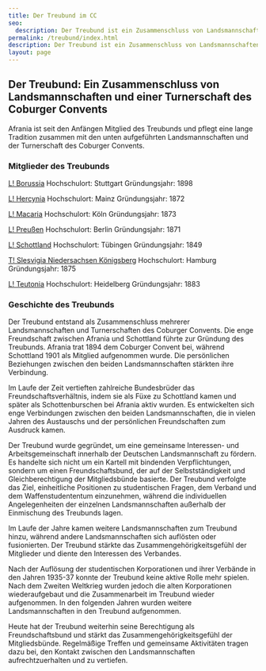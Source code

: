 ```yaml
---
title: Der Treubund im CC
seo:
  description: Der Treubund ist ein Zusammenschluss von Landsmannschaften und einer Turnerschaft des Coburger Convents.
permalink: /treubund/index.html
description: Der Treubund ist ein Zusammenschluss von Landsmannschaften und einer Turnerschaft des Coburger Convents.
layout: page
---
```


## Der Treubund: Ein Zusammenschluss von Landsmannschaften und einer Turnerschaft des Coburger Convents

Afrania ist seit den Anfängen Mitglied des Treubunds und pflegt eine lange Tradition zusammen mit den unten aufgeführten Landsmannschaften und der Turnerschaft des Coburger Convents.

### Mitglieder des Treubunds

[L! Borussia](http://www.borussia-stuttgart.de/)
Hochschulort: Stuttgart
Gründungsjahr: 1898

[L! Hercynia](http://www.hercynia.org/)
Hochschulort: Mainz
Gründungsjahr: 1872

[L! Macaria](http://www.macaria.de/)
Hochschulort: Köln
Gründungsjahr: 1873

[L! Preußen](http://www.preussen.net/)
Hochschulort: Berlin
Gründungsjahr: 1871

[L! Schottland](http://www.schottland-tuebingen.de/)
Hochschulort: Tübingen
Gründungsjahr: 1849

[T! Slesvigia Niedersachsen Königsberg](http://www.slesvigia-niedersachsen.de/)
Hochschulort: Hamburg
Gründungsjahr: 1875

[L! Teutonia](https://teuhei.de/)
Hochschulort: Heidelberg
Gründungsjahr: 1883

### Geschichte des Treubunds

Der Treubund entstand als Zusammenschluss mehrerer Landsmannschaften und Turnerschaften des Coburger Convents. Die enge Freundschaft zwischen Afrania und Schottland führte zur Gründung des Treubunds. Afrania trat 1894 dem Coburger Convent bei, während Schottland 1901 als Mitglied aufgenommen wurde. Die persönlichen Beziehungen zwischen den beiden Landsmannschaften stärkten ihre Verbindung.

Im Laufe der Zeit vertieften zahlreiche Bundesbrüder das Freundschaftsverhältnis, indem sie als Füxe zu Schottland kamen und später als Schottenburschen bei Afrania aktiv wurden. Es entwickelten sich enge Verbindungen zwischen den beiden Landsmannschaften, die in vielen Jahren des Austauschs und der persönlichen Freundschaften zum Ausdruck kamen.

Der Treubund wurde gegründet, um eine gemeinsame Interessen- und Arbeitsgemeinschaft innerhalb der Deutschen Landsmannschaft zu fördern. Es handelte sich nicht um ein Kartell mit bindenden Verpflichtungen, sondern um einen Freundschaftsbund, der auf der Selbstständigkeit und Gleichberechtigung der Mitgliedsbünde basierte. Der Treubund verfolgte das Ziel, einheitliche Positionen zu studentischen Fragen, dem Verband und dem Waffenstudententum einzunehmen, während die individuellen Angelegenheiten der einzelnen Landsmannschaften außerhalb der Einmischung des Treubunds lagen.

Im Laufe der Jahre kamen weitere Landsmannschaften zum Treubund hinzu, während andere Landsmannschaften sich auflösten oder fusionierten. Der Treubund stärkte das Zusammengehörigkeitsgefühl der Mitglieder und diente den Interessen des Verbandes.

Nach der Auflösung der studentischen Korporationen und ihrer Verbände in den Jahren 1935-37 konnte der Treubund keine aktive Rolle mehr spielen. Nach dem Zweiten Weltkrieg wurden jedoch die alten Korporationen wiederaufgebaut und die Zusammenarbeit im Treubund wieder aufgenommen. In den folgenden Jahren wurden weitere Landsmannschaften in den Treubund aufgenommen.

Heute hat der Treubund weiterhin seine Berechtigung als Freundschaftsbund und stärkt das Zusammengehörigkeitsgefühl der Mitgliedsbünde. Regelmäßige Treffen und gemeinsame Aktivitäten tragen dazu bei, den Kontakt zwischen den Landsmannschaften aufrechtzuerhalten und zu vertiefen.

